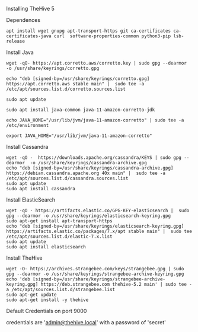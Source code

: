 Installing TheHive 5

Dependences

    apt install wget gnupg apt-transport-https git ca-certificates ca-certificates-java curl  software-properties-common python3-pip lsb-release

Install Java

    wget -qO- https://apt.corretto.aws/corretto.key | sudo gpg --dearmor  -o /usr/share/keyrings/corretto.gpg

    echo "deb [signed-by=/usr/share/keyrings/corretto.gpg] https://apt.corretto.aws stable main" |  sudo tee -a /etc/apt/sources.list.d/corretto.sources.list

    sudo apt update

    sudo apt install java-common java-11-amazon-corretto-jdk

    echo JAVA_HOME="/usr/lib/jvm/java-11-amazon-corretto" | sudo tee -a /etc/environment 

    export JAVA_HOME="/usr/lib/jvm/java-11-amazon-corretto"

Install Cassandra

    wget -qO -  https://downloads.apache.org/cassandra/KEYS | sudo gpg --dearmor  -o /usr/share/keyrings/cassandra-archive.gpg
    echo "deb [signed-by=/usr/share/keyrings/cassandra-archive.gpg] https://debian.cassandra.apache.org 40x main" |  sudo tee -a /etc/apt/sources.list.d/cassandra.sources.list
    sudo apt update
    sudo apt install cassandra

Install ElasticSearch

    wget -qO - https://artifacts.elastic.co/GPG-KEY-elasticsearch |  sudo gpg --dearmor -o /usr/share/keyrings/elasticsearch-keyring.gpg
    sudo apt-get install apt-transport-https
    echo "deb [signed-by=/usr/share/keyrings/elasticsearch-keyring.gpg] https://artifacts.elastic.co/packages/7.x/apt stable main" |  sudo tee /etc/apt/sources.list.d/elastic-7.x.list
    sudo apt update
    sudo apt install elasticsearch

Install TheHive

    wget -O- https://archives.strangebee.com/keys/strangebee.gpg | sudo gpg --dearmor -o /usr/share/keyrings/strangebee-archive-keyring.gpg
    echo 'deb [signed-by=/usr/share/keyrings/strangebee-archive-keyring.gpg] https://deb.strangebee.com thehive-5.2 main' | sudo tee -a /etc/apt/sources.list.d/strangebee.list
    sudo apt-get update
    sudo apt-get install -y thehive

Default Credentials on port 9000

credentials are 'admin@thehive.local' with a password of 'secret'
